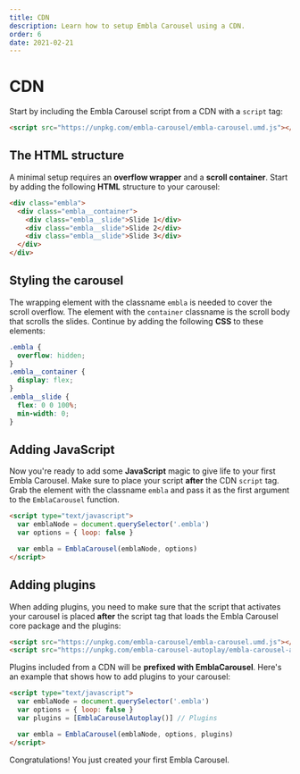 ```yaml
---
title: CDN
description: Learn how to setup Embla Carousel using a CDN.
order: 6
date: 2021-02-21
---
```


# CDN

Start by including the Embla Carousel script from a CDN with a `script` tag:

```html
<script src="https://unpkg.com/embla-carousel/embla-carousel.umd.js"></script>
```

## The HTML structure

A minimal setup requires an **overflow wrapper** and a **scroll container**. Start by adding the following **HTML** structure to your carousel:

```html
<div class="embla">
  <div class="embla__container">
    <div class="embla__slide">Slide 1</div>
    <div class="embla__slide">Slide 2</div>
    <div class="embla__slide">Slide 3</div>
  </div>
</div>
```

## Styling the carousel

The wrapping element with the classname `embla` is needed to cover the scroll overflow. The element with the `container` classname is the scroll body that scrolls the slides. Continue by adding the following **CSS** to these elements:

```css
.embla {
  overflow: hidden;
}
.embla__container {
  display: flex;
}
.embla__slide {
  flex: 0 0 100%;
  min-width: 0;
}
```

## Adding JavaScript

Now you're ready to add some **JavaScript** magic to give life to your first Embla Carousel. Make sure to place your script **after** the CDN `script` tag. Grab the element with the classname `embla` and pass it as the first argument to the `EmblaCarousel` function.

```html
<script type="text/javascript">
  var emblaNode = document.querySelector('.embla')
  var options = { loop: false }

  var embla = EmblaCarousel(emblaNode, options)
</script>
```

## Adding plugins

When adding plugins, you need to make sure that the script that activates your carousel is placed **after** the script tag that loads the Embla Carousel core package and the plugins:

```html
<script src="https://unpkg.com/embla-carousel/embla-carousel.umd.js"></script>
<script src="https://unpkg.com/embla-carousel-autoplay/embla-carousel-autoplay.umd.js"></script>
```

Plugins included from a CDN will be **prefixed with EmblaCarousel**. Here's an example that shows how to add plugins to your carousel:

```html
<script type="text/javascript">
  var emblaNode = document.querySelector('.embla')
  var options = { loop: false }
  var plugins = [EmblaCarouselAutoplay()] // Plugins

  var embla = EmblaCarousel(emblaNode, options, plugins)
</script>
```

Congratulations! You just created your first Embla Carousel.
